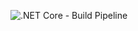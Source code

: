 ![.NET Core - Build Pipeline](https://github.com/saprunitin/MongoDbClient/workflows/.NET%20Core%20-%20Build%20Pipeline/badge.svg?branch=master)
